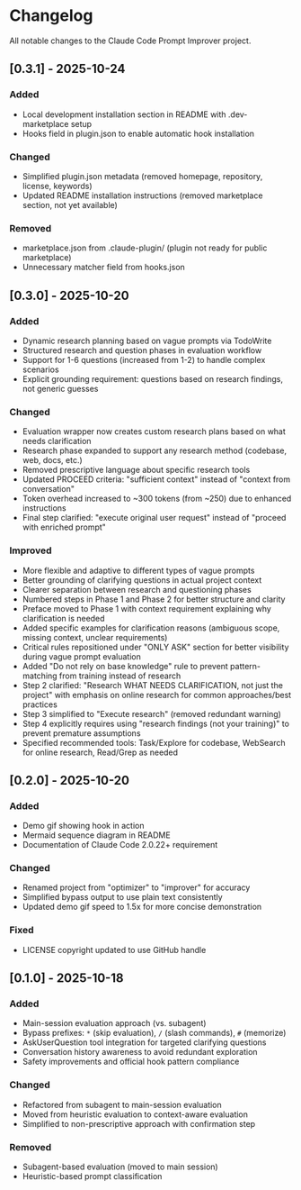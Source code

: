 # Changelog

All notable changes to the Claude Code Prompt Improver project.

## [0.3.1] - 2025-10-24

### Added
- Local development installation section in README with .dev-marketplace setup
- Hooks field in plugin.json to enable automatic hook installation

### Changed
- Simplified plugin.json metadata (removed homepage, repository, license, keywords)
- Updated README installation instructions (removed marketplace section, not yet available)

### Removed
- marketplace.json from .claude-plugin/ (plugin not ready for public marketplace)
- Unnecessary matcher field from hooks.json

## [0.3.0] - 2025-10-20

### Added
- Dynamic research planning based on vague prompts via TodoWrite
- Structured research and question phases in evaluation workflow
- Support for 1-6 questions (increased from 1-2) to handle complex scenarios
- Explicit grounding requirement: questions based on research findings, not generic guesses

### Changed
- Evaluation wrapper now creates custom research plans based on what needs clarification
- Research phase expanded to support any research method (codebase, web, docs, etc.)
- Removed prescriptive language about specific research tools
- Updated PROCEED criteria: "sufficient context" instead of "context from conversation"
- Token overhead increased to ~300 tokens (from ~250) due to enhanced instructions
- Final step clarified: "execute original user request" instead of "proceed with enriched prompt"

### Improved
- More flexible and adaptive to different types of vague prompts
- Better grounding of clarifying questions in actual project context
- Clearer separation between research and questioning phases
- Numbered steps in Phase 1 and Phase 2 for better structure and clarity
- Preface moved to Phase 1 with context requirement explaining why clarification is needed
- Added specific examples for clarification reasons (ambiguous scope, missing context, unclear requirements)
- Critical rules repositioned under "ONLY ASK" section for better visibility during vague prompt evaluation
- Added "Do not rely on base knowledge" rule to prevent pattern-matching from training instead of research
- Step 2 clarified: "Research WHAT NEEDS CLARIFICATION, not just the project" with emphasis on online research for common approaches/best practices
- Step 3 simplified to "Execute research" (removed redundant warning)
- Step 4 explicitly requires using "research findings (not your training)" to prevent premature assumptions
- Specified recommended tools: Task/Explore for codebase, WebSearch for online research, Read/Grep as needed

## [0.2.0] - 2025-10-20

### Added
- Demo gif showing hook in action
- Mermaid sequence diagram in README
- Documentation of Claude Code 2.0.22+ requirement

### Changed
- Renamed project from "optimizer" to "improver" for accuracy
- Simplified bypass output to use plain text consistently
- Updated demo gif speed to 1.5x for more concise demonstration

### Fixed
- LICENSE copyright updated to use GitHub handle

## [0.1.0] - 2025-10-18

### Added
- Main-session evaluation approach (vs. subagent)
- Bypass prefixes: `*` (skip evaluation), `/` (slash commands), `#` (memorize)
- AskUserQuestion tool integration for targeted clarifying questions
- Conversation history awareness to avoid redundant exploration
- Safety improvements and official hook pattern compliance

### Changed
- Refactored from subagent to main-session evaluation
- Moved from heuristic evaluation to context-aware evaluation
- Simplified to non-prescriptive approach with confirmation step

### Removed
- Subagent-based evaluation (moved to main session)
- Heuristic-based prompt classification